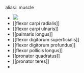alias:: muscle

- ![](https://peach-geographical-bat-397.mypinata.cloud/ipfs/Qmcj7d15i6E5hKhw1fvMjYp5jippWoV587b95NYmWuYpDk)
- [[flexor carpi radialis]]
- [[flexor carpi ulnaris]]
- [[palmaris longus]]
- [[flexor digitorum superficialis]]
- [[flexor digitorum profundus]]
- [[flexor pollicis longus]]
- [[pronator quadratus]]
- [[pronator teres]]
-